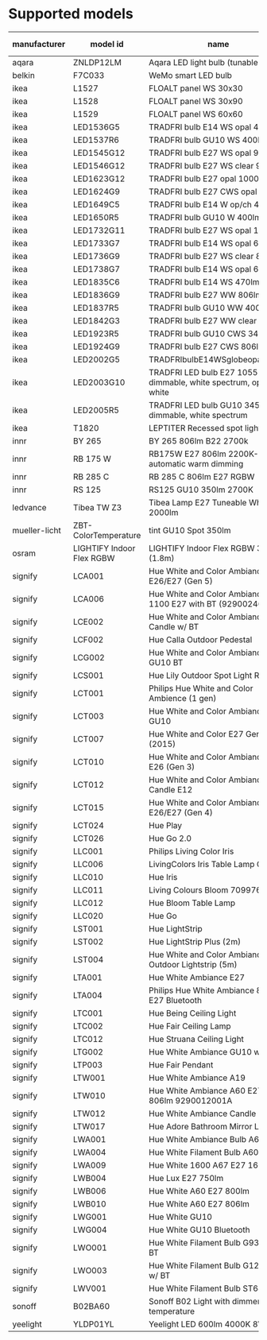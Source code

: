 # Supported models
|manufacturer |        model id         |                                name                                 |calculation modes| color modes |
|-------------|-------------------------|---------------------------------------------------------------------|-----------------|-------------|
|aqara        |ZNLDP12LM                |Aqara LED light bulb (tunable white)                                 |lut              |color_temp   |
|belkin       |F7C033                   |WeMo smart LED bulb                                                  |lut              |brightness   |
|ikea         |L1527                    |FLOALT panel WS 30x30                                                |lut              |color_temp   |
|ikea         |L1528                    |FLOALT panel WS 30x90                                                |lut              |color_temp   |
|ikea         |L1529                    |FLOALT panel WS 60x60                                                |lut              |color_temp   |
|ikea         |LED1536G5                |TRADFRI bulb E14 WS opal 400lm                                       |lut              |color_temp   |
|ikea         |LED1537R6                |TRADFRI bulb GU10 WS 400lm                                           |lut              |color_temp   |
|ikea         |LED1545G12               |TRADFRI bulb E27 WS opal 980lm                                       |lut              |color_temp   |
|ikea         |LED1546G12               |TRADFRI bulb E27 WS clear 950lm                                      |lut              |color_temp   |
|ikea         |LED1623G12               |TRADFRI bulb E27 opal 1000lm                                         |lut              |brightness   |
|ikea         |LED1624G9                |TRADFRI bulb E27 CWS opal 600lm                                      |lut              |hs,color_temp|
|ikea         |LED1649C5                |TRADFRI bulb E14 W op/ch 400lm                                       |lut              |brightness   |
|ikea         |LED1650R5                |TRADFRI bulb GU10 W 400lm                                            |lut              |brightness   |
|ikea         |LED1732G11               |TRADFRI bulb E27 WS opal 1000lm                                      |lut              |color_temp   |
|ikea         |LED1733G7                |TRADFRI bulb E14 WS opal 600lm                                       |lut              |color_temp   |
|ikea         |LED1736G9                |TRADFRI bulb E27 WS clear 806lm                                      |lut              |color_temp   |
|ikea         |LED1738G7                |TRADFRI bulb E14 WS opal 600lm                                       |lut              |color_temp   |
|ikea         |LED1835C6                |TRADFRI bulb E14 WS 470lm                                            |lut              |color_temp   |
|ikea         |LED1836G9                |TRADFRI bulb E27 WW 806lm                                            |lut              |brightness   |
|ikea         |LED1837R5                |TRADFRI bulb GU10 WW 400lm                                           |lut              |brightness   |
|ikea         |LED1842G3                |TRADFRI bulb E27 WW clear 250lm                                      |lut              |brightness   |
|ikea         |LED1923R5                |TRADFRI bulb GU10 CWS 345lm                                          |lut              |hs,color_temp|
|ikea         |LED1924G9                |TRADFRI bulb E27 CWS 806lm                                           |lut              |hs,color_temp|
|ikea         |LED2002G5                |TRADFRIbulbE14WSglobeopal470lm                                       |lut              |color_temp   |
|ikea         |LED2003G10               |TRADFRI LED bulb E27 1055 lumen, dimmable, white spectrum, opal white|lut              |color_temp   |
|ikea         |LED2005R5                |TRADFRI LED bulb GU10 345 lumen, dimmable, white spectrum            |lut              |color_temp   |
|ikea         |T1820                    |LEPTITER Recessed spot light                                         |lut              |color_temp   |
|innr         |BY 265                   |BY 265 806lm B22 2700k                                               |lut              |brightness   |
|innr         |RB 175 W                 |RB175W E27 806lm 2200K-2700K automatic warm dimming                  |lut              |brightness   |
|innr         |RB 285 C                 |RB 285 C 806lm E27 RGBW                                              |lut              |hs,color_temp|
|innr         |RS 125                   |RS125 GU10 350lm 2700K                                               |lut              |brightness   |
|ledvance     |Tibea TW Z3              |Tibea Lamp E27 Tuneable White 2000lm                                 |lut              |color_temp   |
|mueller-licht|ZBT-ColorTemperature     |tint GU10 Spot 350lm                                                 |lut              |color_temp   |
|osram        |LIGHTIFY Indoor Flex RGBW|LIGHTIFY Indoor Flex RGBW 3P (1.8m)                                  |lut              |hs,color_temp|
|signify      |LCA001                   |Hue White and Color Ambiance A19 E26/E27 (Gen 5)                     |lut              |hs,color_temp|
|signify      |LCA006                   |Hue White and Color Ambiance 1100 E27 with BT (9290024688)           |lut              |hs,color_temp|
|signify      |LCE002                   |Hue White and Color Ambiance E14 Candle w/ BT                        |lut              |hs,color_temp|
|signify      |LCF002                   |Hue Calla Outdoor Pedestal                                           |lut              |hs,color_temp|
|signify      |LCG002                   |Hue White and Color Ambiance GU10 BT                                 |lut              |hs,color_temp|
|signify      |LCS001                   |Hue Lily Outdoor Spot Light RGBCCT                                   |lut              |hs,color_temp|
|signify      |LCT001                   |Philips Hue White and Color Ambience (1 gen)                         |lut              |hs,color_temp|
|signify      |LCT003                   |Hue White and Color Ambiance Spot GU10                               |lut              |hs,color_temp|
|signify      |LCT007                   |Hue White and Color E27 Gen2 (2015)                                  |lut              |hs,color_temp|
|signify      |LCT010                   |Hue White and Color Ambiance A19 E26 (Gen 3)                         |lut              |hs,color_temp|
|signify      |LCT012                   |Hue White and Color Ambiance Candle E12                              |lut              |hs,color_temp|
|signify      |LCT015                   |Hue White and Color Ambiance A19 E26/E27 (Gen 4)                     |lut              |hs,color_temp|
|signify      |LCT024                   |Hue Play                                                             |lut              |hs,color_temp|
|signify      |LCT026                   |Hue Go 2.0                                                           |lut              |hs,color_temp|
|signify      |LLC001                   |Philips Living Color Iris                                            |lut              |hs           |
|signify      |LLC006                   |LivingColors Iris Table Lamp Gen3                                    |lut              |brightness,hs|
|signify      |LLC010                   |Hue Iris                                                             |lut              |hs           |
|signify      |LLC011                   |Living Colours Bloom 7099760PH                                       |lut              |hs           |
|signify      |LLC012                   |Hue Bloom Table Lamp                                                 |lut              |hs           |
|signify      |LLC020                   |Hue Go                                                               |lut              |hs,color_temp|
|signify      |LST001                   |Hue LightStrip                                                       |lut              |hs           |
|signify      |LST002                   |Hue LightStrip Plus (2m)                                             |lut              |hs,color_temp|
|signify      |LST004                   |Hue White and Color Ambiance LED Outdoor Lightstrip (5m)             |lut              |hs,color_temp|
|signify      |LTA001                   |Hue White Ambiance E27                                               |lut              |color_temp   |
|signify      |LTA004                   |Philips Hue White Ambiance 800 E27 Bluetooth                         |lut              |color_temp   |
|signify      |LTC001                   |Hue Being Ceiling Light                                              |lut              |color_temp   |
|signify      |LTC002                   |Hue Fair Ceiling Lamp                                                |lut              |color_temp   |
|signify      |LTC012                   |Hue Struana Ceiling Light                                            |lut              |color_temp   |
|signify      |LTG002                   |Hue White Ambiance GU10 w/ BT                                        |lut              |color_temp   |
|signify      |LTP003                   |Hue Fair Pendant                                                     |lut              |color_temp   |
|signify      |LTW001                   |Hue White Ambiance A19                                               |lut              |color_temp   |
|signify      |LTW010                   |Hue White Ambiance A60 E27 806lm 9290012001A                         |lut              |color_temp   |
|signify      |LTW012                   | Hue White Ambiance Candle E14                                       |lut              |color_temp   |
|signify      |LTW017                   |Hue Adore Bathroom Mirror Light                                      |lut              |color_temp   |
|signify      |LWA001                   |Hue White Ambiance Bulb A60 E27                                      |lut              |brightness   |
|signify      |LWA004                   |Hue White Filament Bulb A60 E27                                      |lut              |brightness   |
|signify      |LWA009                   |Hue White 1600 A67 E27 1600lm                                        |lut              |brightness   |
|signify      |LWB004                   |Hue Lux E27 750lm                                                    |lut              |brightness   |
|signify      |LWB006                   |Hue White A60 E27 800lm                                              |lut              |brightness   |
|signify      |LWB010                   |Hue White A60 E27 806lm                                              |lut              |brightness   |
|signify      |LWG001                   |Hue White GU10                                                       |lut              |brightness   |
|signify      |LWG004                   |Hue White GU10 Bluetooth                                             |lut              |brightness   |
|signify      |LWO001                   |Hue White Filament Bulb G93 E27 w/ BT                                |lut              |brightness   |
|signify      |LWO003                   |Hue White Filament Bulb G125 E27 w/ BT                               |lut              |brightness   |
|signify      |LWV001                   |Hue White Filament Bulb ST64 E27                                     |lut              |brightness   |
|sonoff       |B02BA60                  |Sonoff B02 Light with dimmer and temperature                         |lut              |color_temp   |
|yeelight     |YLDP01YL                 |Yeelight LED 600lm 4000K 8W WiFi                                     |lut              |brightness   |
